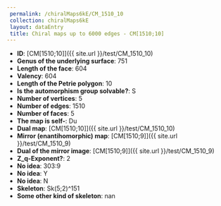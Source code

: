 ```yaml
--- 
 permalink: /chiralMaps6kE/CM_1510_10 
 collection: chiralMaps6kE
 layout: dataEntry
 title: Chiral maps up to 6000 edges - CM[1510;10]
---
```


- **ID**: [CM[1510;10]]({{ site.url }}/test/CM_1510_10)
- **Genus of the underlying surface**: 751
- **Length of the face**: 604
- **Valency**: 604
- **Length of the Petrie polygon**: 10
- **Is the automorphism group solvable?**: S
- **Number of vertices**: 5
- **Number of edges**: 1510
- **Number of faces**: 5
- **The map is self-**: Du
- **Dual map**: [CM[1510;10]]({{ site.url }}/test/CM_1510_10)
- **Mirror (enantihomorphic) map**: [CM[1510;9]]({{ site.url }}/test/CM_1510_9)
- **Dual of the mirror image**: [CM[1510;9]]({{ site.url }}/test/CM_1510_9)
- **Z_q-Exponent?**: 2
- **No idea**:  303:9
- **No idea**: Y
- **No idea**: N
- **Skeleton**: Sk(5;2)^151
- **Some other kind of skeleton**: nan
